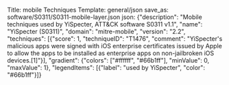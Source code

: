 Title: mobile Techniques
Template: general/json
save_as: software/S0311/S0311-mobile-layer.json
json: {"description": "Mobile techniques used by YiSpecter, ATT&CK software S0311 v1.1", "name": "YiSpecter (S0311)", "domain": "mitre-mobile", "version": "2.2", "techniques": [{"score": 1, "techniqueID": "T1476", "comment": "YiSpecter's malicious apps were signed with iOS enterprise certificates issued by Apple to allow the apps to be installed as enterprise apps on non-jailbroken iOS devices.[1]"}], "gradient": {"colors": ["#ffffff", "#66b1ff"], "minValue": 0, "maxValue": 1}, "legendItems": [{"label": "used by YiSpecter", "color": "#66b1ff"}]}